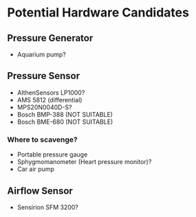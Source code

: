 # Potential Hardware Candidates

## Pressure Generator
- Aquarium pump?

## Pressure Sensor
- AlthenSensors LP1000?
- AMS 5812 (differential)
- MPS20N0040D-S?
- Bosch BMP-388 (NOT SUITABLE)
- Bosch BME-680 (NOT SUITABLE)

### Where to scavenge?
- Portable pressure gauge
- Sphygmomanometer (Heart pressure monitor)?
- Car air pump

## Airflow Sensor
- Sensirion SFM 3200?
